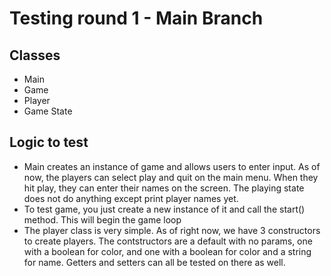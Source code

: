 # Testing round 1 - Main Branch

## Classes
- Main
- Game
- Player
- Game State

## Logic to test
- Main creates an instance of game and allows users to enter input. As of now, the players can select play and quit on the main menu. When they hit play, they can enter their names on the screen. The playing state does not do anything except print player names yet.
- To test game, you just create a new instance of it and call the start() method. This will begin the game loop
- The player class is very simple. As of right now, we have 3 constructors to create players. The contstructors are a default with no params, one with a boolean for color, and one with a boolean for color and a string for name. Getters and setters can all be tested on there as well.
